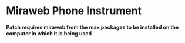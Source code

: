 # Miraweb Phone Instrument

**Patch requires miraweb from the max packages to be installed on the computer in which it is being used**